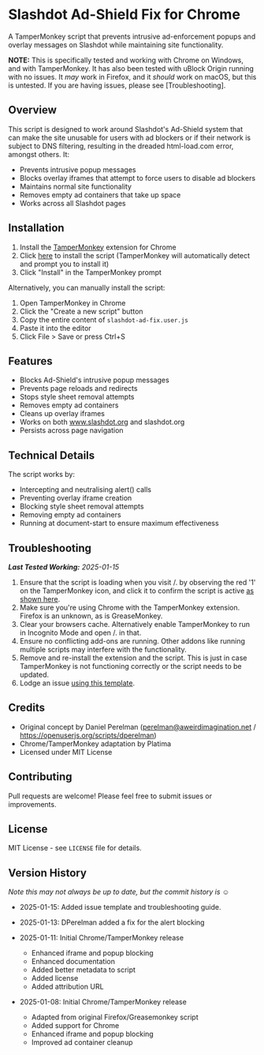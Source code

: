# Slashdot Ad-Shield Fix for Chrome

A TamperMonkey script that prevents intrusive ad-enforcement popups and overlay messages on Slashdot while maintaining site functionality.

**NOTE:** This is specifically tested and working with Chrome on Windows, and with TamperMonkey. It has also been tested with uBlock Origin running with no issues. It _may_ work in Firefox, and it _should_ work on macOS, but this is untested. If you are having issues, please see [Troubleshooting].

## Overview

This script is designed to work around Slashdot's Ad-Shield system that can make the site unusable for users with ad blockers or if their network is subject to DNS filtering, resulting in the dreaded html-load.com error, amongst others. It:
- Prevents intrusive popup messages
- Blocks overlay iframes that attempt to force users to disable ad blockers
- Maintains normal site functionality
- Removes empty ad containers that take up space
- Works across all Slashdot pages

## Installation

1. Install the [TamperMonkey](https://chrome.google.com/webstore/detail/tampermonkey/dhdgffkkebhmkfjojejmpbldmpobfkfo) extension for Chrome
2. Click [here](https://github.com/platima/slashdot-ad-fix/raw/main/slashdot-ad-fix.user.js) to install the script (TamperMonkey will automatically detect and prompt you to install it)
3. Click "Install" in the TamperMonkey prompt

Alternatively, you can manually install the script:
1. Open TamperMonkey in Chrome
2. Click the "Create a new script" button
3. Copy the entire content of `slashdot-ad-fix.user.js`
4. Paste it into the editor
5. Click File > Save or press Ctrl+S

## Features

- Blocks Ad-Shield's intrusive popup messages
- Prevents page reloads and redirects
- Stops style sheet removal attempts
- Removes empty ad containers
- Cleans up overlay iframes
- Works on both www.slashdot.org and slashdot.org
- Persists across page navigation

## Technical Details

The script works by:
- Intercepting and neutralising alert() calls
- Preventing overlay iframe creation
- Blocking style sheet removal attempts
- Removing empty ad containers
- Running at document-start to ensure maximum effectiveness

## Troubleshooting
_**Last Tested Working:** 2025-01-15_

1. Ensure that the script is loading when you visit /. by observing the red '1' on the TamperMonkey icon, and click it to confirm the script is active [as shown here](Example.png).
2. Make sure you're using Chrome with the TamperMonkey extension. Firefox is an unknown, as is GreaseMonkey.
3. Clear your browsers cache. Alternatively enable TamperMonkey to run in Incognito Mode and open /. in that.
4. Ensure no conflicting add-ons are running. Other addons like running multiple scripts may interfere with the functionality.
5. Remove and re-install the extension and the script. This is just in case TamperMonkey is not functioning correctly or the script needs to be updated.
6. Lodge an issue [using this template](https://github.com/platima/slashdot-ad-fix/issues/new?labels=bug&template=bug_report.md&title=%5BBUG%5D).

## Credits

- Original concept by Daniel Perelman (perelman@aweirdimagination.net / https://openuserjs.org/scripts/dperelman)
- Chrome/TamperMonkey adaptation by Platima
- Licensed under MIT License

## Contributing

Pull requests are welcome! Please feel free to submit issues or improvements.

## License

MIT License - see `LICENSE` file for details.

## Version History

_Note this may not always be up to date, but the commit history is ☺_

- 2025-01-15: Added issue template and troubleshooting guide.

- 2025-01-13: DPerelman added a fix for the alert blocking

- 2025-01-11: Initial Chrome/TamperMonkey release
  - Enhanced iframe and popup blocking
  - Enhanced documentation
  - Added better metadata to script
  - Added license
  - Added attribution URL

- 2025-01-08: Initial Chrome/TamperMonkey release
  - Adapted from original Firefox/Greasemonkey script
  - Added support for Chrome
  - Enhanced iframe and popup blocking
  - Improved ad container cleanup

